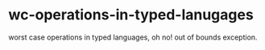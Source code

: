 # wc-operations-in-typed-lanugages
worst case operations in typed languages, oh no! out of bounds exception.
